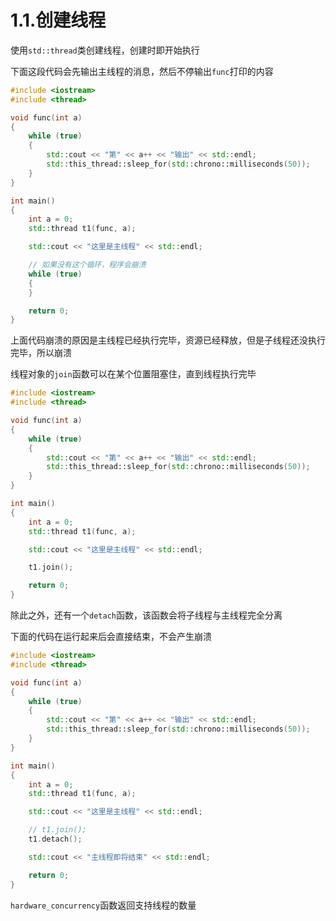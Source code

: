 # 1.1.创建线程

使用`std::thread`类创建线程，创建时即开始执行

下面这段代码会先输出主线程的消息，然后不停输出`func`打印的内容

```c++
#include <iostream>
#include <thread>

void func(int a)
{
    while (true)
    {
        std::cout << "第" << a++ << "输出" << std::endl;
        std::this_thread::sleep_for(std::chrono::milliseconds(50));
    }
}

int main()
{
    int a = 0;
    std::thread t1(func, a);

    std::cout << "这里是主线程" << std::endl;

    // 如果没有这个循环，程序会崩溃
    while (true)
    {
    }

    return 0;
}

```

上面代码崩溃的原因是主线程已经执行完毕，资源已经释放，但是子线程还没执行完毕，所以崩溃

线程对象的`join`函数可以在某个位置阻塞住，直到线程执行完毕

```c++
#include <iostream>
#include <thread>

void func(int a)
{
    while (true)
    {
        std::cout << "第" << a++ << "输出" << std::endl;
        std::this_thread::sleep_for(std::chrono::milliseconds(50));
    }
}

int main()
{
    int a = 0;
    std::thread t1(func, a);

    std::cout << "这里是主线程" << std::endl;

    t1.join();

    return 0;
}
```

除此之外，还有一个`detach`函数，该函数会将子线程与主线程完全分离

下面的代码在运行起来后会直接结束，不会产生崩溃

```c++
#include <iostream>
#include <thread>

void func(int a)
{
    while (true)
    {
        std::cout << "第" << a++ << "输出" << std::endl;
        std::this_thread::sleep_for(std::chrono::milliseconds(50));
    }
}

int main()
{
    int a = 0;
    std::thread t1(func, a);

    std::cout << "这里是主线程" << std::endl;

    // t1.join();
    t1.detach();

    std::cout << "主线程即将结束" << std::endl;

    return 0;
}
```

`hardware_concurrency`函数返回支持线程的数量
